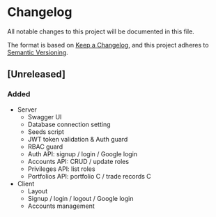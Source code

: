 # Changelog

All notable changes to this project will be documented in this file.

The format is based on [Keep a Changelog](https://keepachangelog.com/en/1.0.0/),
and this project adheres to [Semantic Versioning](https://semver.org/spec/v2.0.0.html).

## [Unreleased]

### Added

- Server
  - Swagger UI
  - Database connection setting
  - Seeds script
  - JWT token validation & Auth guard
  - RBAC guard
  - Auth API: signup / login / Google login
  - Accounts API: CRUD / update roles
  - Privileges API: list roles
  - Portfolios API: portfolio C / trade records C
- Client
  - Layout
  - Signup / login / logout / Google login
  - Accounts management